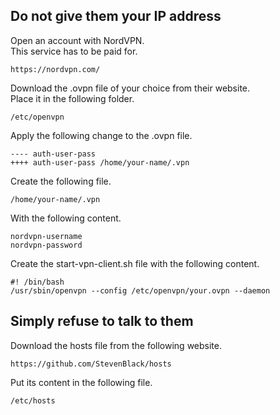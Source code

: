Do not give them your IP address
--------------------------------
Open an account with NordVPN.  
This service has to be paid for.

    https://nordvpn.com/

Download the .ovpn file of your choice from their website.  
Place it in the following folder.

    /etc/openvpn

Apply the following change to the .ovpn file.

    ---- auth-user-pass
    ++++ auth-user-pass /home/your-name/.vpn

Create the following file.

    /home/your-name/.vpn

With the following content.

    nordvpn-username
    nordvpn-password

Create the start-vpn-client.sh file with the following content.

    #! /bin/bash
    /usr/sbin/openvpn --config /etc/openvpn/your.ovpn --daemon

Simply refuse to talk to them
-----------------------------
Download the hosts file from the following website.

    https://github.com/StevenBlack/hosts

Put its content in the following file.

    /etc/hosts
